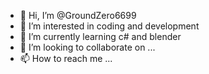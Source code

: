 - 👋 Hi, I’m @GroundZero6699
- 👀 I’m interested in coding and development 
- 🌱 I’m currently learning c# and blender
- 💞️ I’m looking to collaborate on ...
- 📫 How to reach me ...

<!---
GroundZero6699/GroundZero6699 is a ✨ special ✨ repository because its `README.md` (this file) appears on your GitHub profile.
You can click the Preview link to take a look at your changes.
--->
